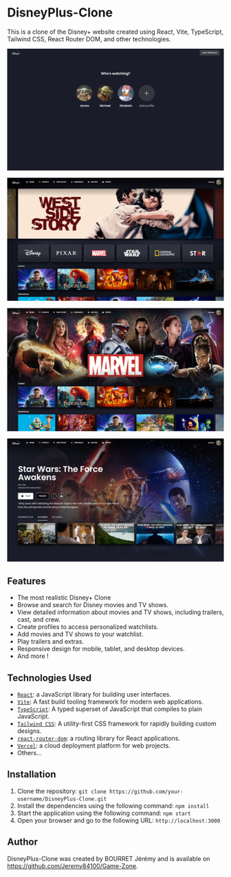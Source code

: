 # DisneyPlus-Clone

This is a clone of the Disney+ website created using React, Vite, TypeScript, Tailwind CSS, React Router DOM, and other technologies.

![DisneyPlus-Clone](./public/images/profiles.png)

![DisneyPlus-Clone](./public/images/main.png)

![DisneyPlus-Clone](./public/images/brand.png)

![DisneyPlus-Clone](./public/images/media.png)

## Features

- The most realistic Disney+ Clone
- Browse and search for Disney movies and TV shows.
- View detailed information about movies and TV shows, including trailers, cast, and crew.
- Create profiles to access personalized watchlists.
- Add movies and TV shows to your watchlist.
- Play trailers and extras.
- Responsive design for mobile, tablet, and desktop devices.
- And more !

## Technologies Used

- [`React`](https://reactjs.org/): a JavaScript library for building user interfaces.
- [`Vite`](https://vitejs.dev/): A fast build tooling framework for modern web applications.
- [`TypeScript`](https://www.typescriptlang.org/): A typed superset of JavaScript that compiles to plain JavaScript.
- [`Tailwind CSS`](https://tailwindcss.com/): A utility-first CSS framework for rapidly building custom designs.
- [`react-router-dom`](https://reactrouter.com/web/guides/quick-start): a routing library for React applications.
- [`Vercel`](https://vercel.com/): a cloud deployment platform for web projects.
- Others...

## Installation

1. Clone the repository: `git clone https://github.com/your-username/DisneyPlus-Clone.git`
2. Install the dependencies using the following command: `npm install`
3. Start the application using the following command: `npm start`
4. Open your browser and go to the following URL: `http://localhost:3000`

## Author

DisneyPlus-Clone was created by BOURRET Jérémy and is available on https://github.com/Jeremy84100/Game-Zone.
